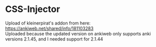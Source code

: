 # CSS-Injector
Upload of kleinerpirat's addon from here: https://ankiweb.net/shared/info/181103283<br>
Uploaded because the updated version on ankiweb only supports anki versions 2.1.45, and I needed support for 2.1.44 
